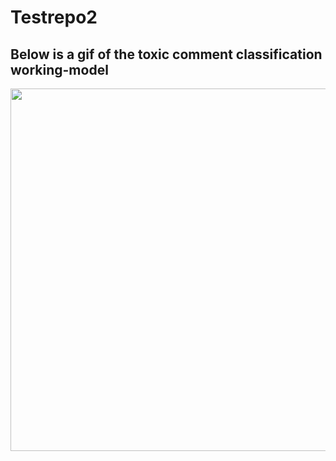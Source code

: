 # Testrepo2
## Below is a gif of the toxic comment classification working-model 
<center><img  src="https://i.imgur.com/r61OiZH.gif" width="980" height="580" class="center" /></center>
